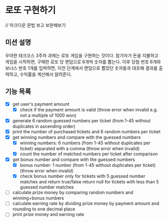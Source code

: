 # 로또 구현하기

// 마크다운 문법 보고 보완해보기

## 미션 설명
우아한 테크코스 3주차 과제는 로또 게임을 구현하는 것이다. 
참가자가 돈을 지불하고 게임을 시작하면, 구매한 로또 당 랜덤으로 6개씩 숫자를 뽑는다. 
이후 당첨 번호 6개와 보너스 번호 1개를 입력하면, 이전 단계에서 랜덤으로 뽑았던 숫자들과 대조해 결과를 출력하고, 수익률을 계산해서 알려준다.

## 기능 목록
- [x] get user's payment amount
    - [x] check if the payment amount is valid (throw error when invalid e.g. not a multiple of 1000 won)
- [x] generate 6 random guessed numbers per ticket (from 1-45 without duplicates in ascending order)
- [x] print the number of purchased tickets and 6 random numbers per ticket
- [x] get winning numbers and compare with the guessed numbers
    - [x] winning numbers: 6 numbers (from 1-45 without duplicates per ticket) separated with a comma (throw error when invalid)
    - [x] count the number of matched numbers per ticket after comparison
- [x] get bonus number and compare with the guessed numbers
    - [x] bonus number: 1 number (from 1-45 without duplicates per ticket) (throw error when invalid)
    - [x] check bonus number only for tickets with 5 guessed number matches and return true/false
          return null for tickets with less than 5 guessed number matches
- [ ] calculate prize money by comparing random numbers and winning+bonus numbers
- [ ] calculate earning rate by dividing prize money by payment amount and rounding to one decimal place
- [ ] print prize money and earning rate